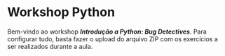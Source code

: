 # Workshop Python

Bem-vindo ao workshop ***Introdução a Python: Bug Detectives***. Para configurar tudo, basta fazer o upload do arquivo ZIP com os exercícios a ser realizados durante a aula.
